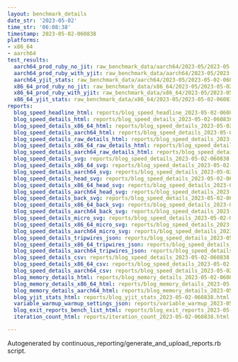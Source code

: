 ```yaml
---
layout: benchmark_details
date_str: '2023-05-02'
time_str: '06:08:38'
timestamp: 2023-05-02-060838
platforms:
- x86_64
- aarch64
test_results:
  aarch64_prod_ruby_no_jit: raw_benchmark_data/aarch64/2023-05/2023-05-02-060838_basic_benchmark_aarch64_prod_ruby_no_jit.json
  aarch64_prod_ruby_with_yjit: raw_benchmark_data/aarch64/2023-05/2023-05-02-060838_basic_benchmark_aarch64_prod_ruby_with_yjit.json
  aarch64_yjit_stats: raw_benchmark_data/aarch64/2023-05/2023-05-02-060838_basic_benchmark_aarch64_yjit_stats.json
  x86_64_prod_ruby_no_jit: raw_benchmark_data/x86_64/2023-05/2023-05-02-060838_basic_benchmark_x86_64_prod_ruby_no_jit.json
  x86_64_prod_ruby_with_yjit: raw_benchmark_data/x86_64/2023-05/2023-05-02-060838_basic_benchmark_x86_64_prod_ruby_with_yjit.json
  x86_64_yjit_stats: raw_benchmark_data/x86_64/2023-05/2023-05-02-060838_basic_benchmark_x86_64_yjit_stats.json
reports:
  blog_speed_headline_html: reports/blog_speed_headline_2023-05-02-060838.html
  blog_speed_details_html: reports/blog_speed_details_2023-05-02-060838.html
  blog_speed_details_x86_64_html: reports/blog_speed_details_2023-05-02-060838.x86_64.html
  blog_speed_details_aarch64_html: reports/blog_speed_details_2023-05-02-060838.aarch64.html
  blog_speed_details_raw_details_html: reports/blog_speed_details_2023-05-02-060838.raw_details.html
  blog_speed_details_x86_64_raw_details_html: reports/blog_speed_details_2023-05-02-060838.x86_64.raw_details.html
  blog_speed_details_aarch64_raw_details_html: reports/blog_speed_details_2023-05-02-060838.aarch64.raw_details.html
  blog_speed_details_svg: reports/blog_speed_details_2023-05-02-060838.svg
  blog_speed_details_x86_64_svg: reports/blog_speed_details_2023-05-02-060838.x86_64.svg
  blog_speed_details_aarch64_svg: reports/blog_speed_details_2023-05-02-060838.aarch64.svg
  blog_speed_details_head_svg: reports/blog_speed_details_2023-05-02-060838.head.svg
  blog_speed_details_x86_64_head_svg: reports/blog_speed_details_2023-05-02-060838.x86_64.head.svg
  blog_speed_details_aarch64_head_svg: reports/blog_speed_details_2023-05-02-060838.aarch64.head.svg
  blog_speed_details_back_svg: reports/blog_speed_details_2023-05-02-060838.back.svg
  blog_speed_details_x86_64_back_svg: reports/blog_speed_details_2023-05-02-060838.x86_64.back.svg
  blog_speed_details_aarch64_back_svg: reports/blog_speed_details_2023-05-02-060838.aarch64.back.svg
  blog_speed_details_micro_svg: reports/blog_speed_details_2023-05-02-060838.micro.svg
  blog_speed_details_x86_64_micro_svg: reports/blog_speed_details_2023-05-02-060838.x86_64.micro.svg
  blog_speed_details_aarch64_micro_svg: reports/blog_speed_details_2023-05-02-060838.aarch64.micro.svg
  blog_speed_details_tripwires_json: reports/blog_speed_details_2023-05-02-060838.tripwires.json
  blog_speed_details_x86_64_tripwires_json: reports/blog_speed_details_2023-05-02-060838.x86_64.tripwires.json
  blog_speed_details_aarch64_tripwires_json: reports/blog_speed_details_2023-05-02-060838.aarch64.tripwires.json
  blog_speed_details_csv: reports/blog_speed_details_2023-05-02-060838.csv
  blog_speed_details_x86_64_csv: reports/blog_speed_details_2023-05-02-060838.x86_64.csv
  blog_speed_details_aarch64_csv: reports/blog_speed_details_2023-05-02-060838.aarch64.csv
  blog_memory_details_html: reports/blog_memory_details_2023-05-02-060838.html
  blog_memory_details_x86_64_html: reports/blog_memory_details_2023-05-02-060838.x86_64.html
  blog_memory_details_aarch64_html: reports/blog_memory_details_2023-05-02-060838.aarch64.html
  blog_yjit_stats_html: reports/blog_yjit_stats_2023-05-02-060838.html
  variable_warmup_warmup_settings_json: reports/variable_warmup_2023-05-02-060838.warmup_settings.json
  blog_exit_reports_bench_list_html: reports/blog_exit_reports_2023-05-02-060838.bench_list.html
  iteration_count_html: reports/iteration_count_2023-05-02-060838.html

---
```

Autogenerated by continuous_reporting/generate_and_upload_reports.rb script.
